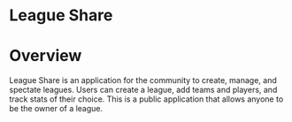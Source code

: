 # League Share
# Overview
League Share is an application for the community to create, manage, and spectate leagues. Users can create a league, add teams and players, and track stats of their
choice. This is a public application that allows anyone to be the owner of a league.
